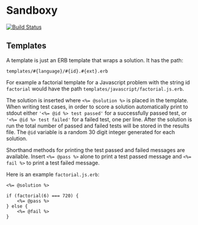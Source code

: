# Sandboxy

[![Build Status](https://api.travis-ci.org/brgmnn/sandboxy.svg?branch=master)](https://travis-ci.org/brgmnn/sandboxy)

## Templates

A template is just an ERB template that wraps a solution. It has the path:

```
templates/#{language}/#{id}.#{ext}.erb
```

For example a factorial template for a Javascript problem with the string id
`factorial` would have the path `templates/javascript/factorial.js.erb`.

The solution is inserted where `<%= @solution %>` is placed in the template.
When writing test cases, in order to score a solution automatically print to
stdout either `'<%= @id %> test passed'` for a successfully passed test, or
`'<%= @id %> test failed'` for a failed test, one per line. After the solution
is run the total number of passed and failed tests will be stored in the
results file. The `@id` variable is a random 30 digit integer generated for
each solution.

Shorthand methods for printing the test passed and failed messages are
available. Insert `<%= @pass %>` alone to print a test passed message and `<%=
fail %>` to print a test failed message.

Here is an example `factorial.js.erb`:

```
<%= @solution %>

if (factorial(6) === 720) {
    <%= @pass %>
} else {
    <%= @fail %>
}
```
